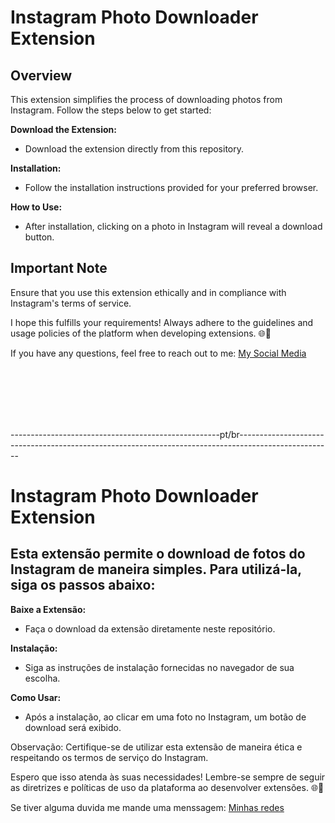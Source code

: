 # Instagram Photo Downloader Extension

## Overview
This extension simplifies the process of downloading photos from Instagram. Follow the steps below to get started:

**Download the Extension:**
- Download the extension directly from this repository.

**Installation:**
- Follow the installation instructions provided for your preferred browser.

**How to Use:**
- After installation, clicking on a photo in Instagram will reveal a download button.

## Important Note
Ensure that you use this extension ethically and in compliance with Instagram's terms of service.

I hope this fulfills your requirements! Always adhere to the guidelines and usage policies of the platform when developing extensions. 🌐📸

If you have any questions, feel free to reach out to me: [My Social Media](https://viktorarielbr.com.br/)


<br>
<br>
<br>
<br>
<br>

----------------------------------------------------pt/br-----------------------------------------------------------------------------------------------------






# Instagram Photo Downloader Extension

## Esta extensão permite o download de fotos do Instagram de maneira simples. Para utilizá-la, siga os passos abaixo:

**Baixe a Extensão:**
- Faça o download da extensão diretamente neste repositório.

**Instalação:**
- Siga as instruções de instalação fornecidas no navegador de sua escolha.

**Como Usar:**
- Após a instalação, ao clicar em uma foto no Instagram, um botão de download será exibido.


Observação: Certifique-se de utilizar esta extensão de maneira ética e respeitando os termos de serviço do Instagram.

Espero que isso atenda às suas necessidades! Lembre-se sempre de seguir as diretrizes e políticas de uso da plataforma ao desenvolver extensões. 🌐📸

Se tiver alguma duvida me mande uma menssagem: [Minhas redes](https://viktorarielbr.com.br/)



